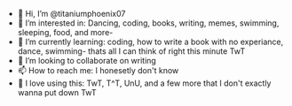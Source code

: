 - 👋 Hi, I’m @titaniumphoenix07
- 👀 I’m interested in: Dancing, coding, books, writing, memes, swimming, sleeping, food, and more-
- 🌱 I’m currently learning: coding, how to write a book with no experiance, dance, swimming- thats all I can think of right this minute TwT
- 💞️ I’m looking to collaborate on writing
- 📫 How to reach me: I honesetly don't know
- 💬 I love using this: TwT, T^T, UnU, and a few more that I don't exactly wanna put down TwT
<!---
titaniumphoenix07/titaniumphoenix07 is a ✨ special ✨ repository because its `README.md` (this file) appears on your GitHub profile.
You can click the Preview link to take a look at your changes.
--->
